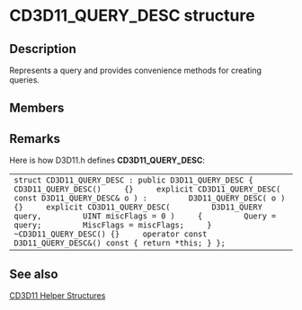 # CD3D11_QUERY_DESC structure

## Description

Represents a query and provides convenience methods for creating queries.

## Members

## Remarks

Here is how D3D11.h defines **CD3D11_QUERY_DESC**:

|  |
| --- |
| ``` struct CD3D11_QUERY_DESC : public D3D11_QUERY_DESC {     CD3D11_QUERY_DESC()     {}     explicit CD3D11_QUERY_DESC( const D3D11_QUERY_DESC& o ) :         D3D11_QUERY_DESC( o )     {}     explicit CD3D11_QUERY_DESC(         D3D11_QUERY query,         UINT miscFlags = 0 )     {         Query = query;         MiscFlags = miscFlags;     }     ~CD3D11_QUERY_DESC() {}     operator const D3D11_QUERY_DESC&() const { return *this; } }; ``` |

## See also

[CD3D11 Helper Structures](https://learn.microsoft.com/windows/desktop/direct3d11/cd3d11-helper-classes)